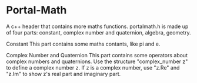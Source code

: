 # Portal-Math
A c++ header that contains more maths functions.
portalmath.h is made up of four parts: constant, complex number and quaternion, algebra, geometry.

Constant
This part contains some maths contants, like pi and e.

Complex Number and Quaternion
This part contains some operators about complex numbers and quaternions.
Use the structure "complex_number z" to define a complex number z.
If z is a complex number, use "z.Re" and "z.Im" to show z's real part and imaginary part.
